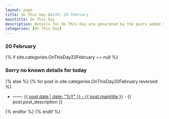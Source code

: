 ```yaml
---
layout: page
title: On This Day &#124; 20 February
maintitle: On This Day
description: Details for On This Day are genarated by the posts added to the website so the content is subject to changes/updates over time.
categories: [On This Day]
---
```


<h3>20 February</h3>

{% if site.categories.OnThisDay20February == null %}
  <h3>Sorry no known details for today</h3>
{% else %}
{% for post in site.categories.OnThisDay20February reversed %}
<ul>
<li> ——: <a href="{{ post.url }}">{{ post.date | date: "%Y" }} - {{ post.maintitle }}</a> - {{ post.post_description }}</li>
</ul>

{% endfor %}
{% endif %}

